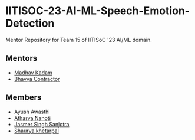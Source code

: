 # IITISOC-23-AI-ML-Speech-Emotion-Detection
Mentor Repository for Team 15 of IITISoC '23 AI/ML domain.

## Mentors

- [Madhav Kadam](https://github.com/madhaviit)
- [Bhavya Contractor](https://github.com/bhavyacontractor)

## Members

- Ayush Awasthi
- [Atharva Nanoti](https://github.com/nanotcodes)
- [Jasmer Singh Sanjotra](https://github.com/TheAlphaJas)
- [Shaurya khetarpal](https://github.com/Shauryanoobb)
